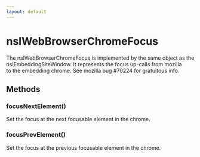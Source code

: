 ```yaml
---
layout: default
---
```


# nsIWebBrowserChromeFocus #
  
The nsIWebBrowserChromeFocus is implemented by the same object as the  
nsIEmbeddingSiteWindow. It represents the focus up-calls from mozilla  
to the embedding chrome. See mozilla bug #70224 for gratuitous info.  
  

## Methods ##

### focusNextElement() ###
  
Set the focus at the next focusable element in the chrome.  
  

### focusPrevElement() ###
  
Set the focus at the previous focusable element in the chrome.  
  
